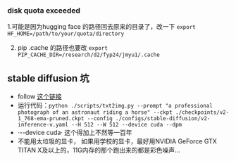 ### disk quota exceeded
1.可能是因为hugging face 的路径回去原来的目录了，改一下 `export HF_HOME=/path/to/your/quota/directory`

2. pip .cache 的路径也要改
`export PIP_CACHE_DIR=/research/d2/fyp24/jmyu1/.cache`

## stable diffusion 坑
- follow [这个链接](https://blog.csdn.net/sheex2012/article/details/138206606)
- 运行代码：`python ./scripts/txt2img.py --prompt "a professional photograph of an astronaut riding a horse" --ckpt ./checkpoints/v2-1_768-ema-pruned.ckpt --config ./configs/stable-diffusion/v2-inference-v.yaml --H 512 --W 512 --device cuda --dpm`
- ·--device cuda· 这个得加上不然等一百年
- 不能用太垃圾的显卡， 如果用学校的显卡，最好用NVIDIA GeForce GTX TITAN X及以上的，11G内存的那个跑出来的都是彩色噪声...
